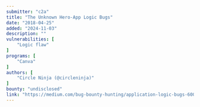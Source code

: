 ```yaml
---
submitter: "c2a"
title: "The Unknown Hero-App Logic Bugs"
date: "2018-04-25"
added: "2024-11-03"
description: ""
vulnerabilities: [
    "Logic flaw"
]
programs: [
    "Canva"
]
authors: [
    "Circle Ninja (@circleninja)"
]
bounty: "undisclosed"
link: "https://medium.com/bug-bounty-hunting/application-logic-bugs-600245fb5bf0"
---
```




